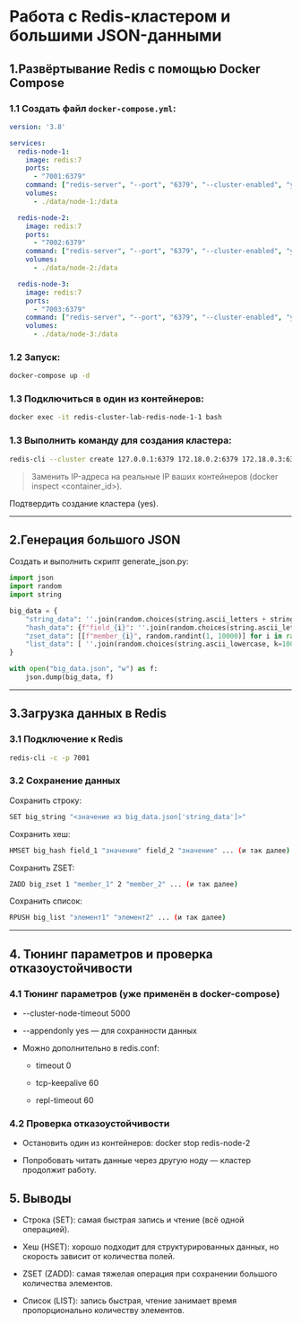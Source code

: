 # Работа с Redis-кластером и большими JSON-данными

## 1.Развёртывание Redis с помощью Docker Compose

### 1.1 Создать файл `docker-compose.yml`:

```yaml
version: '3.8'

services:
  redis-node-1:
    image: redis:7
    ports:
      - "7001:6379"
    command: ["redis-server", "--port", "6379", "--cluster-enabled", "yes", "--cluster-config-file", "nodes.conf", "--cluster-node-timeout", "5000", "--appendonly", "yes"]
    volumes:
      - ./data/node-1:/data

  redis-node-2:
    image: redis:7
    ports:
      - "7002:6379"
    command: ["redis-server", "--port", "6379", "--cluster-enabled", "yes", "--cluster-config-file", "nodes.conf", "--cluster-node-timeout", "5000", "--appendonly", "yes"]
    volumes:
      - ./data/node-2:/data

  redis-node-3:
    image: redis:7
    ports:
      - "7003:6379"
    command: ["redis-server", "--port", "6379", "--cluster-enabled", "yes", "--cluster-config-file", "nodes.conf", "--cluster-node-timeout", "5000", "--appendonly", "yes"]
    volumes:
      - ./data/node-3:/data
```

### 1.2 Запуск:

```bash
docker-compose up -d
```

### 1.3 Подключиться в один из контейнеров:

```bash
docker exec -it redis-cluster-lab-redis-node-1-1 bash
```

### 1.3 Выполнить команду для создания кластера:

```bash
redis-cli --cluster create 127.0.0.1:6379 172.18.0.2:6379 172.18.0.3:6379 --cluster-replicas 0
```
> Заменить IP-адреса на реальные IP ваших контейнеров (docker inspect <container_id>).

Подтвердить создание кластера (yes).

---
## 2.Генерация большого JSON

Создать и выполнить скрипт generate_json.py:

```python
import json
import random
import string

big_data = {
    "string_data": ''.join(random.choices(string.ascii_letters + string.digits, k=5_000_000)),
    "hash_data": {f"field_{i}": ''.join(random.choices(string.ascii_letters, k=50)) for i in range(50000)},
    "zset_data": [[f"member_{i}", random.randint(1, 10000)] for i in range(50000)],
    "list_data": [ ''.join(random.choices(string.ascii_lowercase, k=100)) for _ in range(200000)]
}

with open("big_data.json", "w") as f:
    json.dump(big_data, f)
```

---
## 3.Загрузка данных в Redis

### 3.1 Подключение к Redis

```bash
redis-cli -c -p 7001
```

### 3.2 Сохранение данных

Сохранить строку:
```bash
SET big_string "<значение из big_data.json['string_data']>"
```

Сохранить хеш:
```bash
HMSET big_hash field_1 "значение" field_2 "значение" ... (и так далее)
```

Сохранить ZSET:
```bash
ZADD big_zset 1 "member_1" 2 "member_2" ... (и так далее)
```

Сохранить список:
```bash
RPUSH big_list "элемент1" "элемент2" ... (и так далее)
```

---
## 4. Тюнинг параметров и проверка отказоустойчивости

### 4.1 Тюнинг параметров (уже применён в docker-compose)

- --cluster-node-timeout 5000

- --appendonly yes — для сохранности данных

- Можно дополнительно в redis.conf:

  - timeout 0

  - tcp-keepalive 60

  - repl-timeout 60

### 4.2 Проверка отказоустойчивости

- Остановить один из контейнеров: docker stop redis-node-2

- Попробовать читать данные через другую ноду — кластер продолжит работу.

## 5. Выводы

- Строка (SET): самая быстрая запись и чтение (всё одной операцией).

- Хеш (HSET): хорошо подходит для структурированных данных, но скорость зависит от количества полей.

- ZSET (ZADD): самая тяжелая операция при сохранении большого количества элементов.

- Список (LIST): запись быстрая, чтение занимает время пропорционально количеству элементов.
